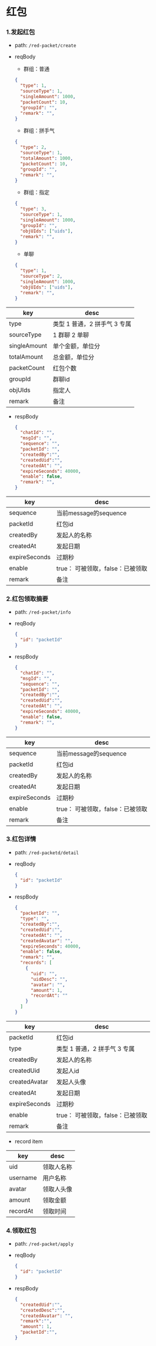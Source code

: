 # 红包

### 1.发起红包

* path: `/red-packet/create`

* reqBody
  * 群组：普通
  ```json
  {
    "type": 1,
    "sourceType": 1,
    "singleAmount": 1000,
    "packetCount": 10,
    "groupId": "",
    "remark": "",
  }
  ```
  * 群组：拼手气
  ```json
  {
    "type": 2,
    "sourceType": 1,
    "totalAmount": 1000,
    "packetCount": 10,
    "groupId": "",
    "remark": "",
  }
  ```
  * 群组：指定
  ```json
  {
    "type": 3,
    "sourceType": 1,
    "singleAmount": 1000,
    "groupId": "",
    "objUIds": ["uids"],
    "remark": "",
  }
  ```
  * 单聊
  ```json
  {
    "type": 1,
    "sourceType": 2,
    "singleAmount": 1000,
    "objUIds": ["uids"],
    "remark": "",
  }
  ```

| key          | desc                         |
| ------------ | ---------------------------- |
| type         | 类型 1 普通，2 拼手气 3 专属 |
| sourceType   | 1 群聊 2 单聊                |
| singleAmount | 单个金额，单位分             |
| totalAmount  | 总金额，单位分               |
| packetCount  | 红包个数                     |
| groupId      | 群聊id                       |
| objUIds      | 指定人                       |
| remark       | 备注                             |

* respBody
  ```json
  {
    "chatId": "",
    "msgId": "",
    "sequence": "",
    "packetId": "",
    "createdBy":"",
    "createdUid":"",
    "createdAt": "",
    "expireSeconds": 40000,
    "enable": false,
    "remark": "",
  }
  ```

| key           | desc                             |
| ------------- | -------------------------------- |
| sequence      | 当前message的sequence            |
| packetId      | 红包id                           |
| createdBy     | 发起人的名称                     |
| createdAt     | 发起日期                         |
| expireSeconds | 过期秒                           |
| enable        | true： 可被领取，false：已被领取 |
| remark        | 备注                                 |


### 2.红包领取摘要

* path: `/red-packet/info`

* reqBody
  ```json
  {
    "id": "packetId"
  }
  ```

* respBody  
  ```json
  {
    "chatId": "",
    "msgId": "",
    "sequence": "",
    "packetId": "",
    "createdBy":"",
    "createdUid":"",
    "createdAt": "",
    "expireSeconds": 40000,
    "enable": false,
    "remark": "",
  }
  ```

| key           | desc                             |
| ------------- | -------------------------------- |
| sequence      | 当前message的sequence            |
| packetId      | 红包id                           |
| createdBy     | 发起人的名称                     |
| createdAt     | 发起日期                         |
| expireSeconds | 过期秒                           |
| enable        | true： 可被领取，false：已被领取 |
| remark        | 备注                             |


### 3.红包详情

* path: `/red-packetd/detail`

* reqBody
  ```json
  {
    "id": "packetId"
  }
  ```
* respBody
  ```json
  {
    "packetId": "",
    "type": "",
    "createdBy":"",
    "createdUid":"",
    "createdAt": "",
    "createdAvatar": "",
    "expireSeconds": 40000,
    "enable": false,
    "remark": "",
    "records": [
      {
        "uid": "",
        "uidDesc": "",
        "avatar": "",
        "amount": 1,
        "recordAt": ""
      }
    ]
  }
  ```

| key           | desc                         |
| ------------- | ---------------------------- |
| packetId      | 红包id                       |
| type          | 类型 1 普通，2 拼手气 3 专属 |
| createdBy     | 发起人的名称                 |
| createdUid    | 发起人id                     |
| createdAvatar | 发起人头像                             |
| createdAt     | 发起日期                         |
| expireSeconds | 过期秒                           |
| enable        | true： 可被领取，false：已被领取 |
| remark        | 备注                             |

* record item

| key      | desc       |
| -------- | ---------- |
| uid      | 领取人名称 |
| username | 用户名称   |
| avatar   | 领取人头像 |
| amount   | 领取金额   |
| recordAt | 领取时间   |


### 4.领取红包

* path: `/red-packet/apply`

* reqBody
  ```json
  {
    "id": "packetId"
  }
  ```

* respBody
  ```json
  {
    "createdUid":"",
    "createdDesc":"",
    "createdAvatar": "",
    "remark":"",
    "amount": 1,
    "packetId":"",
  }
  ```
